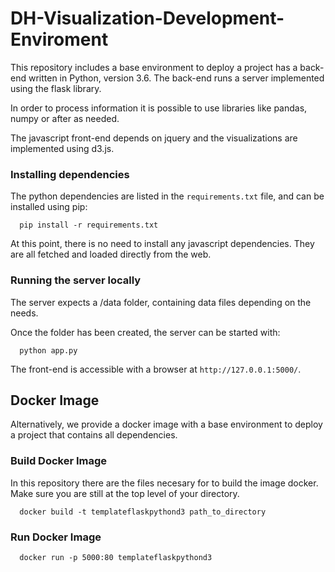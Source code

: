 # DH-Visualization-Development-Enviroment
This repository includes a base environment to deploy a project has a back-end written in Python, version 3.6. The back-end runs a server implemented using the flask library.

In order to process information it is possible to use libraries like pandas, numpy or after as needed.

The javascript front-end depends on jquery and the visualizations are implemented using d3.js.

### Installing dependencies

The python dependencies are listed in the `requirements.txt` file, and can be installed using pip:
```
  pip install -r requirements.txt
```
At this point, there is no need to install any javascript dependencies.
They are all fetched and loaded directly from the web.

### Running the server locally
The server expects a /data folder, containing data files depending on the needs. 

Once the folder has been created, the server can be started with:
```
  python app.py
```
The front-end is accessible with a browser at `http://127.0.0.1:5000/`.

## Docker Image
Alternatively, we provide a docker image with a base environment to deploy a project that contains all dependencies.

### Build Docker Image 
In this repository there are the files necesary for to build the image docker. Make sure you are still at the top level of your  directory. 
```
  docker build -t templateflaskpythond3 path_to_directory
```

### Run Docker Image
```
  docker run -p 5000:80 templateflaskpythond3
```
